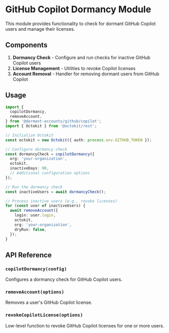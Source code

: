 # GitHub Copilot Dormancy Module

This module provides functionality to check for dormant GitHub Copilot users and manage their licenses.

## Components

1. **Dormancy Check** - Configure and run checks for inactive GitHub Copilot users
2. **License Management** - Utilities to revoke Copilot licenses
3. **Account Removal** - Handler for removing dormant users from GitHub Copilot

## Usage

```typescript
import {
  copilotDormancy,
  removeAccount,
} from '@dormant-accounts/github/copilot';
import { Octokit } from '@octokit/rest';

// Initialize Octokit
const octokit = new Octokit({ auth: process.env.GITHUB_TOKEN });

// Configure dormancy check
const dormancyCheck = copilotDormancy({
  org: 'your-organization',
  octokit,
  inactiveDays: 90,
  // Additional configuration options
});

// Run the dormancy check
const inactiveUsers = await dormancyCheck();

// Process inactive users (e.g., revoke licenses)
for (const user of inactiveUsers) {
  await removeAccount({
    login: user.login,
    octokit,
    org: 'your-organization',
    dryRun: false,
  });
}
```

## API Reference

### `copilotDormancy(config)`

Configures a dormancy check for GitHub Copilot users.

### `removeAccount(options)`

Removes a user's GitHub Copilot license.

### `revokeCopilotLicense(options)`

Low-level function to revoke GitHub Copilot licenses for one or more users.
